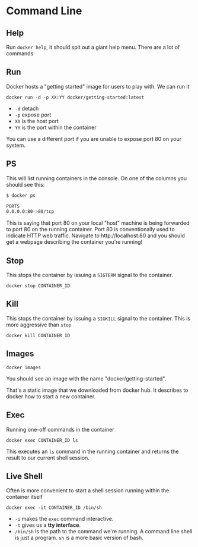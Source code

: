 # Command Line

## Help

Run `docker help`, it should spit out a giant help menu. There are a lot of commands

## Run

Docker hosts a "getting started" image for users to play with. We can run it

`docker run -d -p XX:YY docker/getting-started:latest`

- `-d` detach
- `-p` expose port
- `XX` is the host port
- `YY` is the port within the container

You can use a different port if you are unable to expose port 80 on your system.

## PS

This will list running containers in the console. On one of the columns you should see this:

```bash
$ docker ps

PORTS
0.0.0.0:80->80/tcp
```

This is saying that port 80 on your local "host" machine is being forwarded to port 80 on the running container. Port 80 is conventionally used to indicate HTTP web traffic. Navigate to http://localhost:80 and you should get a webpage describing the container you're running!

## Stop

This stops the container by issuing a `SIGTERM` signal to the container.

`docker stop CONTAINER_ID`

## Kill

This stops the container by issuing a `SIGKILL` signal to the container. This is more aggressive than `stop`

`docker kill CONTAINER_ID`

## Images

`docker images`

You should see an image with the name "docker/getting-started".

That's a static image that we downloaded from docker hub. It describes to docker how to start a new container.

## Exec

Running one-off commands in the container

`docker exec CONTAINER_ID ls`

This executes an `ls` command in the running container and returns the result to our current shell session.

## Live Shell

Often is more convenient to start a shell session running within the container itself

`docker exec -it CONTAINER_ID /bin/sh`

- `-i` makes the `exec` command interactive.
- `-t` gives us a **tty interface**.
- `/bin/sh` is the path to the command we're running. A command line shell is just a program. `sh` is a more basic version of bash.
